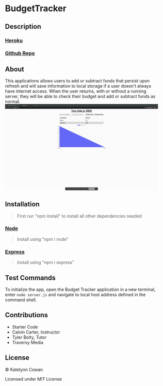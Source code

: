 # BudgetTracker

## Description

### [Heroku](https://vast-bastion-47285.herokuapp.com/)

### [Github Repo](https://github.com/ktcwn/BudgetTracker)

## About

This applications allows users to add or subtract funds that persist upon refresh and will save information to local storage if a user doesn't always have internet access. When the user returns, with or without a running server, they will be able to check their budget and add or subtract funds as normal.
![Budget Tracker Demo](/budgetdemo.gif)

## Installation

> First run "npm install" to install all other dependencies needed

### [Node](https://nodejs.org/en/)

> Install using "npm i node"

### [Express](https://expressjs.com/)

> Install using "npm i express"

## Test Commands

To initialize the app, open the Budget Tracker application in a new terminal, enter `node server.js` and navigate to local host address defined in the command shell.

## Contributions

- Starter Code
- Calvin Carter, Instructor
- Tyler Bolty, Tutor
- Traversy Media

## License

© Katelynn Cowan

Licensed under MIT License
